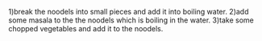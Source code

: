 1)break the noodels into small pieces and add it into boiling water.
2)add some masala to the the noodels which is boiling in the water.
3)take some chopped vegetables and add it to the noodels.